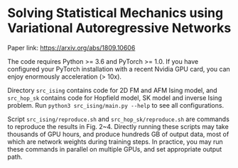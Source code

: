 # Solving Statistical Mechanics using Variational Autoregressive Networks
Paper link: https://arxiv.org/abs/1809.10606

The code requires Python >= 3.6 and PyTorch >= 1.0. If you have configured your PyTorch installation with a recent Nvidia GPU card, you can enjoy enormously acceleration (> 10x).

Directory `src_ising` contains code for 2D FM and AFM Ising model, and `src_hop_sk` contains code for Hopfield model, SK model and inverse Ising problem. Run `python3 src_ising/main.py --help` to see all configurations.

Script `src_ising/reproduce.sh` and `src_hop_sk/reproduce.sh` are commands to reproduce the results in Fig. 2~4. Directly running these scripts may take thousands of GPU hours, and produce hundreds GB of output data, most of which are network weights during training steps. In practice, you may run these commands in parallel on multiple GPUs, and set appropriate output path.
